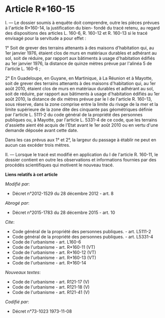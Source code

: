 # Article R*160-15

I. ― Le dossier soumis à enquête doit comprendre, outre les pièces prévues à l'article R*160-14, la justification du bien-
fondé du tracé retenu, au regard des dispositions des articles L. 160-6, R. 160-12 et R. 160-13 si le tracé envisagé pour la
servitude a pour effet : 

1° Soit de grever des terrains attenants à des maisons d'habitation qui, au 1er janvier 1976, étaient clos de murs en
matériaux durables et adhérant au sol, soit de réduire, par rapport aux bâtiments à usage d'habitation édifiés au 1er janvier
1976, la distance de quinze mètres prévue par l'alinéa 5 de l'article L. 160-6 ; 

2° En Guadeloupe, en Guyane, en Martinique, à La Réunion et à Mayotte, soit de grever des terrains attenants à des maisons
d'habitation qui, au 1er août 2010, étaient clos de murs en matériaux durables et adhérant au sol, soit de réduire, par
rapport aux bâtiments à usage d'habitation édifiés au 1er août 2010, la distance de dix mètres prévue par le I de l'article
R. 160-13, sous réserve, dans la zone comprise entre la limite du rivage de la mer et la limite supérieure de la zone dite
des cinquante pas géométriques définie par l'article L. 5111-2 du code général de la propriété des personnes publiques ou, à
Mayotte, par l'article L. 5331-4 de ce code, que les terrains d'assiette aient été acquis de l'Etat avant le 1er août 2010 ou
en vertu d'une demande déposée avant cette date. 

Dans les cas prévus aux 1° et 2°, la largeur du passage à établir ne peut en aucun cas excéder trois mètres. 

II. ― Lorsque le tracé est modifié en application du I de l'article R. 160-11, le dossier contient en outre les observations
et informations fournies par des procédés scientifiques qui motivent le nouveau tracé.

**Liens relatifs à cet article**

_Modifié par_:

  - Décret n°2012-1529 du 28 décembre 2012 - art. 8

_Abrogé par_:

  - Décret n°2015-1783 du 28 décembre 2015 - art. 10

_Cite_:

  - Code général de la propriété des personnes publiques. - art. L5111-2
  - Code général de la propriété des personnes publiques. - art. L5331-4
  - Code de l'urbanisme - art. L160-6
  - Code de l'urbanisme - art. R*160-11 (VT)
  - Code de l'urbanisme - art. R*160-12 (VT)
  - Code de l'urbanisme - art. R*160-13 (VT)
  - Code de l'urbanisme - art. R*160-14

_Nouveaux textes_:

  - Code de l'urbanisme - art. R121-17 (V)
  - Code de l'urbanisme - art. R121-18 (V)
  - Code de l'urbanisme - art. R121-41 (V)

_Codifié par_:

  - Décret n°73-1023 1973-11-08

